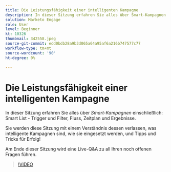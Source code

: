 ```yaml
---
title: Die Leistungsfähigkeit einer intelligenten Kampagne
description: In dieser Sitzung erfahren Sie alles über Smart-Kampagnen einschließlich Smart-Liste - Trigger und Filter, Fluss, Zeitplan und Ergebnisse.
solution: Marketo Engage
role: User
level: Beginner
kt: 10326
thumbnail: 342558.jpeg
source-git-commit: edd0bdb28a9b3d065a64a95af6a216b747577c77
workflow-type: tm+mt
source-wordcount: '90'
ht-degree: 0%

---
```


# Die Leistungsfähigkeit einer intelligenten Kampagne

In dieser Sitzung erfahren Sie alles über *Smart-Kampagnen* einschließlich: Smart List - Trigger und Filter, Fluss, Zeitplan und Ergebnisse.

Sie werden diese Sitzung mit einem Verständnis dessen verlassen, was intelligente Kampagnen sind, wie sie eingesetzt werden, und Tipps und Tricks für Erfolg!

Am Ende dieser Sitzung wird eine Live-Q&amp;A zu all Ihren noch offenen Fragen führen.

>[!VIDEO](https://video.tv.adobe.com/v/342558/?quality=12&learn=on)

